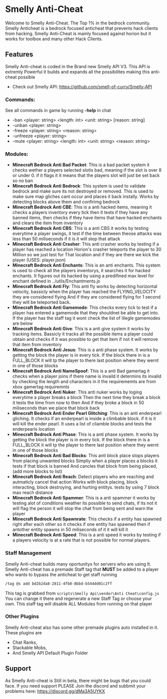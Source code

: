 # Smelly Anti-Cheat

Welcome to Smelly Anti-Cheat. The Top 1% in the bedrock community. Smelly Anticheat is a bedrock focused anticheat that prevents hack clients from hacking. Smelly Anti-Cheat is mainly focused against horion but it works for toolbox and many other Hack Clients.

## Features

Smelly Anti-cheat is coded in the Brand new Smelly API V3. This API is extremly Powerful it builds and expands all the possibilites making this anti-cheat possible

- Check out Smelly API: https://github.com/smell-of-curry/Smelly-API

### Commands:

See all commands in game by running **-help** in chat

- -ban <player: string> <length: int> <unit: string> [reason: string]
- -unban <player: string>
- -freeze <player: string> <reason: string>
- -unfreeze <player: string>
- -mute <player: string> <length: int> <unit: string> <reason: string>

### Modules:

- **Minecraft Bedrock Anti Bad Packet**: This is a bad packet system it checks wether a players selected slotis bad, meaning if the slot is over 8 or under 0. if it flags it it means that the players slot will just be set back so no ban
- **Minecraft Bedrock Anti Bedrock**: This system is used to validate bedrock and make sure its not destroyed or removed. This is used to make sure map gliches cant occur and places it back instally. Works by detecting blocks above them and confirimg bedrock
- **Minecraft Bedrock Anti CBE**: This is a anti hacked items, meaning it checks a players inventory every tick then it tests if they have any banned items, then checks if they have items that have hacked enchants and clears the item from inventory
- **Minecraft Bedrock Anti CBS**: This is a anti CBS it works by testing everytime a player swings, it test if the time between theose attacks was less than 50 miliseconds if it is it will stop that attack
- **Minecraft Bedrock Anti Crasher**: This anti crasher works by testing if a player has reached a location Horion's crasher teleports the player to 30 Million so we just test for That location and if they are there we kick the player (USES: player.json)
- **Minecraft Bedrock Anti Enchants**: This is an anti enchants. This system is used to check all the players inventorys, it searches it for hacked enchants. It figures out its hacked by using a predifined max level for enchant defined in ../utils/Enchantments.js
- **Minecraft Bedrock Anti Fly**: This anti fly works by detecting horizontal velocity, bassicly when the player has reached the FLYING_VELOCITY they are considered flying And if they are considered flying for 1 second they will be teleported back.
- **Minecraft Bedrock Anti Gamemode**: This checks every tick to test if a player has entered a gamemode that they shouldnet be able to get into. If the player has the staff tag it wont check the list of illegle gamemodes are below
- **Minecraft Bedrock Anti Give**: This is a anti give system it works by tracking items. Bassicly it tracks all the possible items a player could obtain and checks if it was possible to get that item if not it will remove that item from inventory
- **Minecraft Bedrock Anti Jesus**: This is a anti phase system. It works by getting the block the player is in every tick. If the block there in is a FULL_BLOCK it will tp the player to there last position where they wernt in one of those blocks
- **Minecraft Bedrock Anti NameSpoof**: This is a anti Bad gamertag it checks when a player joins if there name is invaild it determins its invalid by checking the length and characters in it the requirememts are from xbox gamertag requiremnts
- **Minecraft Bedrock Anti Nuker**: This anti nuker works by loging everytime a player breaks a block Then the next time they break a block it tests the time from now to then And if they broke a block in 50 miliseconds than we place that block back
- **Minecraft Bedrock Anti Ender Pearl Glitching**: This is an anti enderpearl gliching. It checks if an enderpearl is inside a climbable block. if it is it will kill the ender pearl. It uses a list of cliamble blocks and tests the enderpearls location
- **Minecraft Bedrock Anti Phase**: This is a anti phase system. It works by getting the block the player is in every tick. If the block there in is a FULL_BLOCK it will tp the player to there last position where they wernt in one of those blocks
- **Minecraft Bedrock Anti Bad Blocks**: This anti block place stops players from placing unwanted blocks Simpliy when a player places a blocks it tests if that block is banned And cancles that block from being placed, (add more blocks to list)
- **Minecraft Bedrock Anti Reach**: Detect players who are reaching and autmaticly cancel that action Works with block placing, block interacting, block destroying, and hurting entitys. tests by using 7 block max reach distance
- **Minecraft Bedrock Anti Spammer**: This is a anti spammer it works by testing alot of conditions weather its possible to send chats, if its not it will flag the person it will stop the chat from being sent and warn the player
- **Minecraft Bedrock Anti Spawnrate**: This checks if a entity has spawned right after each other so it checks if one entity has spawned then if antother entity spawns in 50 miliseconds of it it will kill it
- **Minecraft Bedrock Anti Speed**: This is a anti speed it works by testing if a players velocity is at a rate that is not possible for normal players.

### Staff Management

Smelly Anti-cheat builds many oportunitys for servers who are using It. Smelly Anti-cheat has a premade Staff tag that **MUST** be added to a player who wants to bypass the anticheat to get staff running

```bash
/tag @s add bd2b2da8-2811-4fb0-8bbd-b544dd01c2ff
```

This tag is grabbed from `scripts\Smelly Api\vendor\Anti Cheat\config.js` You can change it there and regenerate a new Staff Tag or choose your own. This staff tag will disable ALL Modules from running on that player

### Other Plugins

Smelly Anti-cheat also has some other premade plugins auto installed in it. These plugins are

- Chat Ranks,
- Stackable Mobs,
- And Smelly API Default Plugin Folder

## Support

As Smelly Anti-cheat is Still in beta, there might be bugs that you could face. If you need support PLEASE Join the discord and subbmit your problems here: https://discord.gg/dMa3A5UYKX

